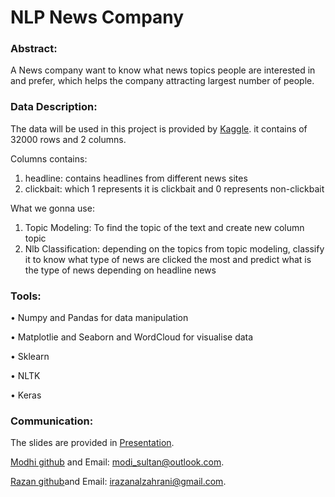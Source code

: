 # NLP News Company


### Abstract:

A News company want to know  what news topics people are interested in and prefer, which helps the company attracting largest number of people.
### Data Description:

The data will be used in this project is provided by <a href="https://www.kaggle.com/amananandrai/clickbait-dataset">Kaggle</a>. 
it contains of 32000 rows and 2 columns.

Columns contains:
1) headline: contains headlines from  different news sites 
2) clickbait: which 1 represents it is clickbait and 0 represents non-clickbait



 What we gonna use: 
  <ol>
    
  <li>Topic Modeling: To find the topic of the text and create new column topic </li>
    
  
  <li>Nlb Classification: depending on the topics from topic modeling, classify it to know what type of news are clicked the most and predict what is the type of news depending on headline news </li>
  </ol>



### Tools:

•	Numpy and Pandas for data manipulation 

•	Matplotlie and Seaborn and WordCloud for visualise data

•	Sklearn 

• NLTK

• Keras 

### Communication:

The slides are provided  in <a href="https://prezi.com/view/nGNUmOHkqRuDGpmBNGdQ/">Presentation</a>.

 <a href="https://github.com/modisultan">Modhi github</a> and Email: modi_sultan@outlook.com.
 

 <a href="https://github.com/RazanAlzahrani1">Razan github</a>and Email: irazanalzahrani@gmail.com. 
